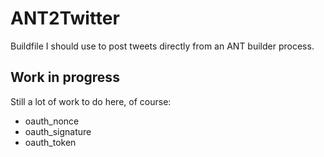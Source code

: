 ANT2Twitter
===========

Buildfile I should use to post tweets directly from an ANT builder process.

Work in progress
----------------

Still a lot of work to do here, of course:

* oauth_nonce
* oauth_signature
* oauth_token